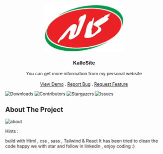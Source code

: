 <br/>
<p align="center">
  <a href="https://arshiafarrokhi.github.io/KalleSite/">
    <img src="assets/images/kale logo.png" alt="Logo" width="250" height="150">
  </a>

  <h3 align="center">KalleSite</h3>

  <p align="center">
    You can get more information from my personal website
    <br/>
    <br/>
    <a href="https://arshiafarrokhi.github.io/KalleSite/">View Demo</a>
    .
    <a href="https://arshiafarrokhi.github.io/KalleSite/issues">Report Bug</a>
    .
    <a href="https://arshiafarrokhi.github.io/KalleSite/issues">Request Feature</a>
  </p>
</p>

![Downloads](https://img.shields.io/github/downloads/arshiafarrokhi/BitCoinLivePrice/total) ![Contributors](https://img.shields.io/github/contributors/arshiafarrokhi/BitCoinLivePrice?color=dark-green) ![Stargazers](https://img.shields.io/github/stars/arshiafarrokhi/BitCoinLivePrice?style=social) ![Issues](https://img.shields.io/github/issues/arshiafarrokhi/BitCoinLivePrice) 

## About The Project

<img src="assets\Untitled.png" alt="about">

Hints :

build with Html , css , sass , Tailwind & React
It has been tried to clean the code
happy we with star and follow in linkedin , enjoy coding :)



